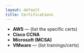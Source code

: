 ```yaml
---
layout: default
title: Certifications
---
```


- **AWS** — (list the specific certs)
- **Cisco CCNA**
- **Microsoft (MCSA)**
- **VMware** — (list trainings/certs)
